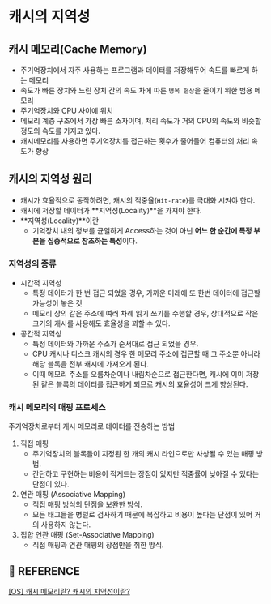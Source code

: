 # 캐시의 지역성

## 캐시 메모리(Cache Memory)

- 주기억장치에서 자주 사용하는 프로그램과 데이터를 저장해두어 속도를 빠르게 하는 메모리
- 속도가 빠른 장치와 느린 장치 간의 속도 차에 따른 `병목 현상`을 줄이기 위한 범용 메모리
- 주기억장치와 CPU 사이에 위치
- 메모리 계층 구조에서 가장 빠른 소자이며, 처리 속도가 거의 CPU의 속도와 비슷할 정도의 속도를 가지고 있다.
- 캐시메모리를 사용하면 주기억장치를 접근하는 횟수가 줄어들어 컴퓨터의 처리 속도가 향상

## 캐시의 지역성 원리

- 캐시가 효율적으로 동작하려면, 캐시의 적중율(`Hit-rate`)를 극대화 시켜야 한다.
- 캐시에 저장할 데이터가 **지역성(Locality)**을 가져야 한다.
- **지역성(Locality)**이란
    - 기억장치 내의 정보를 균일하게 Access하는 것이 아닌 **어느 한 순간에 특정 부분을 집중적으로 참조하는 특성**이다.

### 지역성의 종류

- 시간적 지역성
    - 특정 데이터가 한 번 접근 되었을 경우, 가까운 미래에 또 한번 데이터에 접근할 가능성이 놓은 것
    - 메모리 상의 같은 주소에 여러 차례 읽기 쓰기를 수행할 경우, 상대적으로 작은 크기의 캐시를 사용해도 효율성을 꾀할 수 있다.
- 공간적 지역성
    - 특정 데이터와 가까운 주소가 순서대로 접근 되었을 경우.
    - CPU 캐시나 디스크 캐시의 경우 한 메모리 주소에 접근할 때 그 주소뿐 아니라 해당 블록을 전부 캐시에 가져오게 된다.
    - 이때 메모리 주소를 오름차순이나 내림차순으로 접근한다면, 캐시에 이미 저장된 같은 블록의 데이터를 접근하게 되므로 캐시의 효율성이 크게 향상된다.
    

### 캐시 메모리의 매핑 프로세스

주기억장치로부터 캐시 메모리로 데이터를 전송하는 방법

1. 직접 매핑
    - 주기억장치의 블록들이 지정된 한 개의 캐시 라인으로만 사상될 수 있는 매핑 방법.
    - 간단하고 구현하는 비용이 적게드는 장점이 있지만 적중률이 낮아질 수 있다는 단점이 있다.
2. 연관 매핑 (Associative Mapping)
    - 직접 매핑 방식의 단점을 보완한 방식.
    - 모든 태그들을 병렬로 검사하기 때문에 복잡하고 비용이 높다는 단점이 있어 거의 사용하지 않는다.
3. 집합 연관 매핑 (Set-Associative Mapping)
    - 직접 매핑과 연관 매핑의 장점만을 취한 방식.

## 🔗 REFERENCE

[[OS] 캐시 메모리란? 캐시의 지역성이란?](https://chelseashin.tistory.com/43)